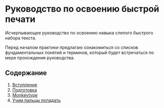 # Руководство по освоению быстрой печати
Исчерпывающее руководство по освоению навыка слепого быстрого набора текста.

Перед началом практики предлагаю ознакомиться со списков фундаментальных понятий и терминов, который будет встречаться по мере прохождения руководства.

## Содержание

1. [Вступление](introduction.md)
2. [Подготовка](Preparation.md)
3. [Monkeytype](Monkeytype.md)
4. [Учим пальцы попадать](Stage%201%20Looking%20for%20keycups.md)